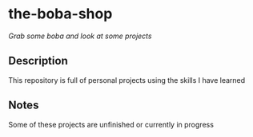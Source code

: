 # the-boba-shop

*Grab some boba and look at some projects*

## Description

This repository is full of personal projects using the skills I have learned

## Notes

Some of these projects are unfinished or currently in progress
